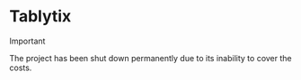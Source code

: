 # Tablytix

> [!IMPORTANT]  
> The project has been shut down permanently due to its inability to cover the costs.
